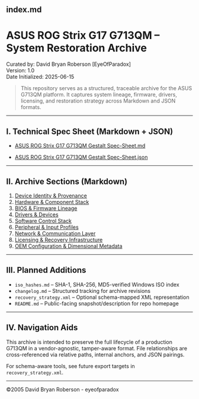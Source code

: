 index.md
---
# ASUS ROG Strix G17 G713QM – System Restoration Archive  
Curated by: David Bryan Roberson [EyeOfParadox]  
Version: 1.0  
Date Initialized: 2025-06-15

> This repository serves as a structured, traceable archive for the ASUS G713QM platform. It captures system lineage, firmware, drivers, licensing, and restoration strategy across Markdown and JSON formats.

-------------------------------------------------------------------------------

## I. Technical Spec Sheet (Markdown + JSON)

- [ASUS ROG Strix G17 G713QM Gestalt Spec-Sheet.md](./ASUS%20ROG%20Strix%20G17%20G713QM%20Gestalt%20Spec-Sheet.md)  
  <!-- file-type: markdown | format: full Gestalt spec | version: 1.0 | committed: 2025-06-15 -->

- [ASUS ROG Strix G17 G713QM Gestalt Spec-Sheet.json](./ASUS%20ROG%20Strix%20G17%20G713QM%20Gestalt%20Spec-Sheet.json)  
  <!-- file-type: json | structure: parallel to Gestalt .md | version: 1.0 | committed: 2025-06-15 -->

-------------------------------------------------------------------------------

## II. Archive Sections (Markdown)

1. [Device Identity & Provenance](#section-1-device-identity--provenance)  
2. [Hardware & Component Stack](#section-2-hardware--component-stack)  
3. [BIOS & Firmware Lineage](#section-3-bios--firmware-lineage)  
4. [Drivers & Devices](#section-4-drivers--devices)  
5. [Software Control Stack](#section-5-software-control-stack)  
6. [Peripheral & Input Profiles](#section-6-peripheral--input-profiles)  
7. [Network & Communication Layer](#section-7-network--communication-layer)  
8. [Licensing & Recovery Infrastructure](#section-8-licensing--recovery-infrastructure)  
9. [OEM Configuration & Dimensional Metadata](#section-9-oem-configuration--dimensional-metadata)

<!-- anchor-type: inline toc | scope: gestalt.md | version-sync: 1.0 -->

-------------------------------------------------------------------------------

## III. Planned Additions

- `iso_hashes.md` – SHA-1, SHA-256, MD5-verified Windows ISO index  
- `changelog.md` – Structured tracking for archive revisions  
- `recovery_strategy.xml` – Optional schema-mapped XML representation  
- `README.md` – Public-facing snapshot/description for repo homepage

<!-- reserved-section | not yet committed -->

-------------------------------------------------------------------------------

## IV. Navigation Aids

This archive is intended to preserve the full lifecycle of a production G713QM in a vendor-agnostic, tamper-aware format. File relationships are cross-referenced via relative paths, internal anchors, and JSON pairings.

For schema-aware tools, see future export targets in `recovery_strategy.xml`.

-------------------------------------------------------------------------------

©2005 David Bryan Roberson - eyeofparadox